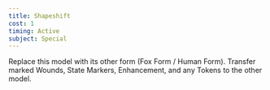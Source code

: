 ```yaml
---
title: Shapeshift
cost: 1
timing: Active
subject: Special
---
```

Replace this model with its other form (Fox Form / Human Form). Transfer marked Wounds, State Markers, Enhancement, and any Tokens to the other model.